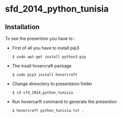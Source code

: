 sfd_2014_python_tunisia
=======================

Installation
------------

To see the presention you have to :

- First of all you have to install pip3

    `$ sudo apt-get install python3-pip`
    
    
- The insall hovercraft package

    `$ sudo pip3 install hovercraft`
    
- Change direoctory to presentaion folder
  
  `$ cd sfd_2014_python_tunisia`

- Run hovercarft command to generate the presention
  
  `$ hovercraft python_tunisia.txt .`
  

